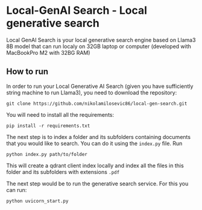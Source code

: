 # Local-GenAI Search - Local generative search

Local GenAI Search is your local generative search engine 
based on Llama3 8B model that can run localy on 32GB 
laptop or computer (developed with MacBookPro M2 with 32BG RAM)

## How to run

In order to run your Local Generative AI Search (given you have sufficiently string machine to run Llama3), you need to 
download the repository:

````
git clone https://github.com/nikolamilosevic86/local-gen-search.git
````
You will need to install all the requirements:
```commandline
pip install -r requirements.txt
```

The next step is to index a folder and its subfolders containing
documents that you would like to search. You can do it using
the ``index.py`` file. Run

```commandline
python index.py path/to/folder
```
This will create a qdrant client index locally and index all the files
in this folder and its subfolders with extensions ```.pdf```

The next step would be to run the generative search service.
For this you can run:

```commandline
python uvicorn_start.py
```